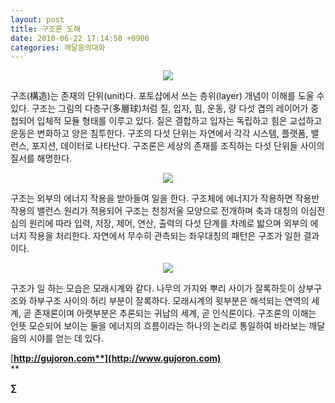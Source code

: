 ```yaml
---
layout: post
title: 구조론 도해
date: 2010-06-22 17:14:50 +0900
categories: 깨달음의대화
---
```

  





  


<P align=center><IMG border=0 src="http://gujoron.com/xe/files/attach/images/198/110/101/k21.jpg"></P> 



구조(構造)는 존재의 단위(unit)다. 포토샵에서 쓰는 층위(layer) 개념이 이해를 도울 수 있다. 구조는 그림의 다층구(多層球)처럼 질, 입자, 힘, 운동, 량 다섯 겹의 레이어가 중첩되어 입체적 모듈 형태를 이루고 있다. 질은 결합하고 입자는 독립하고 힘은 교섭하고 운동은 변화하고 양은 침투한다. 구조의 다섯 단위는 자연에서 각각 시스템, 플랫폼, 밸런스, 포지션, 데이터로 나타난다. 구조론은 세상의 존재를 조직하는 다섯 단위들 사이의 질서를 해명한다. 

<P align=center><IMG border=0 src="http://gujoron.com/xe/files/attach/images/187/085/101/z.JPG"></P> 



구조는 외부의 에너지 작용을 받아들여 일을 한다. 구조체에 에너지가 작용하면 작용반작용의 밸런스 원리가 적용되어 구조는 천칭저울 모양으로 전개하며 축과 대칭의 이심전심의 원리에 따라 입력, 저장, 제어, 연산, 출력의 다섯 단계를 차례로 밟으며 외부의 에너지 작용을 처리한다. 자연에서 무수히 관측되는 좌우대칭의 패턴은 구조가 일한 결과이다.



<P align=center><IMG border=0 src="http://gujoron.com/xe/files/attach/images/187/085/101/01.jpg"></P> 

구조가 일 하는 모습은 모래시계와 같다. 나무의 가지와 뿌리 사이가 잘록하듯이 상부구조와 하부구조 사이의 허리 부분이 잘록하다. 모래시계의 윗부분은 해석되는 연역의 세계, 곧 존재론이며 아랫부분은 추론되는 귀납의 세계, 곧 인식론이다. 구조론의 이해는 언뜻 모순되어 보이는 둘을 에너지의 흐름이라는 하나의 논리로 통일하여 바라보는 깨달음의 시야를 얻는 데 있다. 





[**http://gujoron.com**](http://www.gujoron.com)**  
** 

**∑**